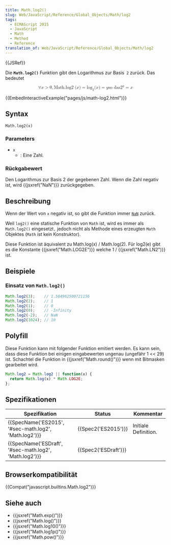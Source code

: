```yaml
---
title: Math.log2()
slug: Web/JavaScript/Reference/Global_Objects/Math/log2
tags:
  - ECMAScript 2015
  - JavaScript
  - Math
  - Method
  - Reference
translation_of: Web/JavaScript/Reference/Global_Objects/Math/log2
---
```

{{JSRef}}

Die **`Math.log2()`** Funktion gibt den Logarithmus zur Basis` 2` zurück. Das bedeutet

<math display="block"><semantics><mrow><mo>∀</mo><mi>x</mi><mo>></mo><mn>0</mn><mo>,</mo><mstyle mathvariant="monospace"><mrow><mo lspace="0em" rspace="thinmathspace">Math.log2</mo><mo stretchy="false">(</mo><mi>x</mi><mo stretchy="false">)</mo></mrow></mstyle><mo>=</mo><msub><mo lspace="0em" rspace="0em">log</mo><mn>2</mn></msub><mo stretchy="false">(</mo><mi>x</mi><mo stretchy="false">)</mo><mo>=</mo><mtext></mtext><mspace width="thickmathspace"></mspace><mi>y</mi><mspace width="thickmathspace"></mspace><mtext>so das</mtext><mspace width="thickmathspace"></mspace><msup><mn>2</mn><mi>y</mi></msup><mo>=</mo><mi>x</mi></mrow><annotation encoding="TeX">\forall x > 0, \mathtt{\operatorname{Math.log2}(x)} = \log_2(x) = \text{the unique} \; y \; \text{such that} \; 2^y = x</annotation></semantics></math>

{{EmbedInteractiveExample("pages/js/math-log2.html")}}

## Syntax

    Math.log2(x)

### Parameters

- `x`
  - : Eine Zahl.

### Rückgabewert

Den Logarithmus zur Basis 2 der gegebenen Zahl. Wenn die Zahl negativ ist, wird {{jsxref("NaN")}} zurückgegeben.

## Beschreibung

Wenn der Wert von `x` negativ ist, so gibt die Funktion immer [`NaN`](/de/docs/Web/JavaScript/Reference/Global_Objects/NaN "Die globale NaN Eigenschaft ist ein Wert, der Not-A-Number (keine Zahl) repräsentiert.") zurück.

Weil `log2()` eine statische Funktion von `Math` ist, wird es immer als `Math.log2()` eingesetzt`,` jedoch nicht als Methode eines erzeugten `Math` Objektes (`Math` ist kein Konstruktor).

Diese Funktion ist äquivalent zu Math.log(x) / Math.log(2). Für log2(e) gibt es die Konstante {{jsxref("Math.LOG2E")}} welche 1 / {{jsxref("Math.LN2")}} ist.

## Beispiele

### Einsatz von `Math.log2()`

```js
Math.log2(3);    // 1.584962500721156
Math.log2(2);    // 1
Math.log2(1);    // 0
Math.log2(0);    // -Infinity
Math.log2(-2);   // NaN
Math.log2(1024); // 10
```

## Polyfill

Diese Funktion kann mit folgender Funktion emitiert werden. Es kann sein, dass diese Funktion bei einigen eingabewerten ungenau (ungefähr 1 << 29) ist. Schachtel die Funktion in {{jsxref("Math.round()")}} wenn mit Bitmasken gearbeitet wird.

```js
Math.log2 = Math.log2 || function(x) {
  return Math.log(x) * Math.LOG2E;
};
```

## Spezifikationen

| Spezifikation                                                            | Status                       | Kommentar            |
| ------------------------------------------------------------------------ | ---------------------------- | -------------------- |
| {{SpecName('ES2015', '#sec-math.log2', 'Math.log2')}} | {{Spec2('ES2015')}}     | Initiale Definition. |
| {{SpecName('ESDraft', '#sec-math.log2', 'Math.log2')}} | {{Spec2('ESDraft')}} |                      |

## Browserkompatibilität

{{Compat("javascript.builtins.Math.log2")}}

## Siehe auch

- {{jsxref("Math.exp()")}}
- {{jsxref("Math.log()")}}
- {{jsxref("Math.log10()")}}
- {{jsxref("Math.log1p()")}}
- {{jsxref("Math.pow()")}}
